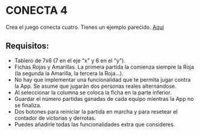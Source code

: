 # CONECTA 4

Crea el juego conecta cuatro. Tienes un ejemplo parecido. [Aquí](https://solitariosonline.es/conecta-4)

## Requisitos:

- Tablero de 7x6 (7 en el eje "x" y 6 en el "y").
- Fichas Rojas y Amarillas. La primera partida la comienza siempre la Roja (la segunda la Amarilla, la tercera la Roja...).
- No hay que implementar una funcionalidad que te permita jugar contra la App. Se asume que jugarán dos personas reales alternándose.
- Al seleccionar la columna se coloca la ficha en la parte inferior.
- Guardar el número partidas ganadas de cada equipo mientras la App no se finaliza.
- Dos botones para reiniciar la partida en marcha y para resetear el contador de victorias y derrotas.
- Puedes añadirle todas las funcionalidades extra que consideres.